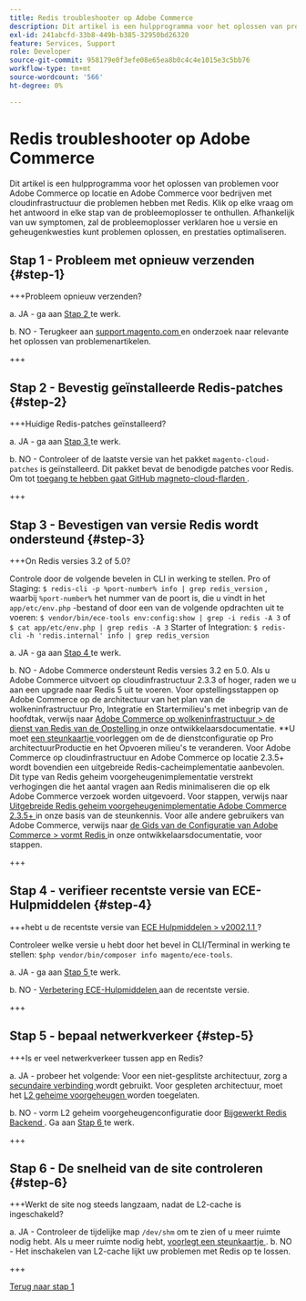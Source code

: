 ```yaml
---
title: Redis troubleshooter op Adobe Commerce
description: Dit artikel is een hulpprogramma voor het oplossen van problemen voor Adobe Commerce op locatie en Adobe Commerce voor bedrijven met cloudinfrastructuur die problemen hebben met Redis. Klik op elke vraag om het antwoord in elke stap van de probleemoplosser te onthullen. Afhankelijk van uw symptomen en configuratie, zal de probleemoplosser verklaren hoe te om versie en geheugenkwesties problemen op te lossen en prestaties te optimaliseren.
exl-id: 241abcfd-33b8-449b-b385-32950bd26320
feature: Services, Support
role: Developer
source-git-commit: 958179e0f3efe08e65ea8b0c4c4e1015e3c5bb76
workflow-type: tm+mt
source-wordcount: '566'
ht-degree: 0%

---
```


# Redis troubleshooter op Adobe Commerce

Dit artikel is een hulpprogramma voor het oplossen van problemen voor Adobe Commerce op locatie en Adobe Commerce voor bedrijven met cloudinfrastructuur die problemen hebben met Redis. Klik op elke vraag om het antwoord in elke stap van de probleemoplosser te onthullen. Afhankelijk van uw symptomen, zal de probleemoplosser verklaren hoe u versie en geheugenkwesties kunt problemen oplossen, en prestaties optimaliseren.

## Stap 1 - Probleem met opnieuw verzenden {#step-1}

+++Probleem opnieuw verzenden?

a. JA - ga aan [ Stap 2 ](#step2)</a> te werk.

b. NO - Terugkeer aan [ support.magento.com ](https://support.magento.com/hc/en-us) en onderzoek naar relevante het oplossen van problemenartikelen.

+++

## Stap 2 - Bevestig geïnstalleerde Redis-patches {#step-2}

+++Huidige Redis-patches geïnstalleerd?

a. JA - ga aan [ Stap 3 ](#step3)</a> te werk.

b. NO - Controleer of de laatste versie van het pakket `magento-cloud-patches` is geïnstalleerd. Dit pakket bevat de benodigde patches voor Redis. Om tot [ toegang te hebben gaat GitHub magneto-cloud-flarden ](https://github.com/magento/magento-cloud-patches/).

+++

## Stap 3 - Bevestigen van versie Redis wordt ondersteund {#step-3}

+++On Redis versies 3.2 of 5.0?

Controle door de volgende bevelen in CLI in werking te stellen. Pro of Staging: `$ redis-cli -p %port-number% info | grep redis_version` , waarbij `%port-number%` het nummer van de poort is, die u vindt in het `app/etc/env.php` -bestand of door een van de volgende opdrachten uit te voeren: `$ vendor/bin/ece-tools env:config:show | grep -i redis -A 3` of `$ cat app/etc/env.php | grep redis -A 3` Starter of Integration: `$ redis-cli -h 'redis.internal' info | grep redis_version`

a. JA - ga aan [ Stap 4 ](#step4) te werk.

b. NO - Adobe Commerce ondersteunt Redis versies 3.2 en 5.0. Als u Adobe Commerce uitvoert op cloudinfrastructuur 2.3.3 of hoger, raden we u aan een upgrade naar Redis 5 uit te voeren. Voor opstellingsstappen op Adobe Commerce op de architectuur van het plan van de wolkeninfrastructuur Pro, Integratie en Startermilieu&#39;s met inbegrip van de hoofdtak, verwijs naar [ Adobe Commerce op wolkeninfrastructuur > de dienst van Redis van de Opstelling ](https://devdocs.magento.com/cloud/project/services-redis.html) </a> in onze ontwikkelaarsdocumentatie. **U moet [ een steunkaartje ](/help/help-center-guide/help-center/magento-help-center-user-guide.md#submit-ticket) voorleggen om de de dienstconfiguratie op Pro architectuurProductie en het Opvoeren milieu&#39;s te veranderen. Voor Adobe Commerce op cloudinfrastructuur en Adobe Commerce op locatie 2.3.5+ wordt bovendien een uitgebreide Redis-cacheimplementatie aanbevolen. Dit type van Redis geheim voorgeheugenimplementatie verstrekt verhogingen die het aantal vragen aan Redis minimaliseren die op elk Adobe Commerce verzoek worden uitgevoerd. Voor stappen, verwijs naar [ Uitgebreide Redis geheim voorgeheugenimplementatie Adobe Commerce 2.3.5+ ](https://support.magento.com/hc/en-us/articles/360049292532) in onze basis van de steunkennis. Voor alle andere gebruikers van Adobe Commerce, verwijs naar [ de Gids van de Configuratie van Adobe Commerce > vormt Redis ](https://devdocs.magento.com/guides/v2.4/config-guide/redis/config-redis.html) in onze ontwikkelaarsdocumentatie, voor stappen.

+++

## Stap 4 - verifieer recentste versie van ECE-Hulpmiddelen {#step-4}

+++hebt u de recentste versie van [ ECE Hulpmiddelen > v2002.1.1 ](https://github.com/magento/ece-tools/releases)?

Controleer welke versie u hebt door het bevel in CLI/Terminal in werking te stellen: `$php vendor/bin/composer info magento/ece-tools`.

a. JA - ga aan [ Stap 5 ](#step5) te werk.

b. NO - [ Verbetering ECE-Hulpmiddelen ](https://devdocs.magento.com/cloud/project/ece-tools-update.html) aan de recentste versie.

+++

## Stap 5 - bepaal netwerkverkeer {#step-5}

+++Is er veel netwerkverkeer tussen app en Redis?

a. JA - probeer het volgende: Voor een niet-gesplitste architectuur, zorg a [ secundaire verbinding ](/help/troubleshooting/database/mysql-high-load-bottleneck-in-magento-commerce-cloud.md) wordt gebruikt. Voor gespleten architectuur, moet het [ L2 geheime voorgeheugen ](https://devdocs.magento.com/guides/v2.4/config-guide/cache/two-level-cache.html) worden toegelaten.

b. NO - vorm L2 geheim voorgeheugenconfiguratie door [ Bijgewerkt Redis Backend ](https://devdocs.magento.com/cloud/env/variables-deploy.html#redis_backend). Ga aan [ Stap 6 ](#step6) te werk.

+++

## Stap 6 - De snelheid van de site controleren {#step-6}

+++Werkt de site nog steeds langzaam, nadat de L2-cache is ingeschakeld?

a. JA - Controleer de tijdelijke map `/dev/shm` om te zien of u meer ruimte nodig hebt. Als u meer ruimte nodig hebt, [ voorlegt een steunkaartje ](/help/help-center-guide/help-center/magento-help-center-user-guide.md#submit-ticket).
b. NO - Het inschakelen van L2-cache lijkt uw problemen met Redis op te lossen.

+++

[Terug naar stap 1](#step-1)
